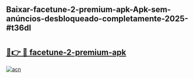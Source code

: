 ## Baixar-facetune-2-premium-apk-Apk-sem-anúncios-desbloqueado-completamente-2025-#t36dl

# <h2><a href="https://ainizakaria.my?title=facetune-2-premium-apk&ref=20M">🔗👉 🔴 facetune-2-premium-apk</a></h2>

[![acn](https://github.com/user-attachments/assets/0f9c940e-d8b0-45ae-aac7-cd30a18b3e1c)](https://ainizakaria.my?title=facetune-2-premium-apk&ref=20M)

